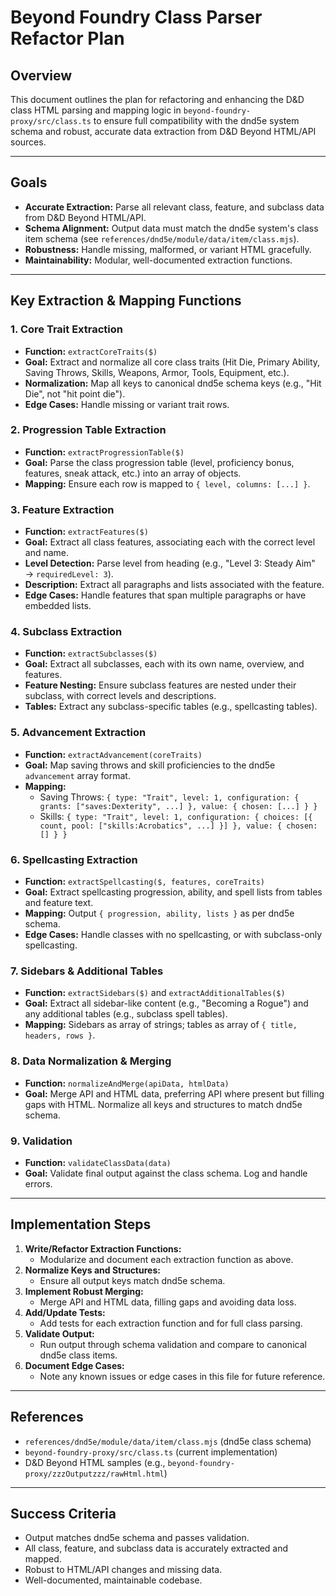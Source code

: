 # Beyond Foundry Class Parser Refactor Plan

## Overview
This document outlines the plan for refactoring and enhancing the D&D class HTML parsing and mapping logic in `beyond-foundry-proxy/src/class.ts` to ensure full compatibility with the dnd5e system schema and robust, accurate data extraction from D&D Beyond HTML/API sources.

---

## Goals
- **Accurate Extraction:** Parse all relevant class, feature, and subclass data from D&D Beyond HTML/API.
- **Schema Alignment:** Output data must match the dnd5e system's class item schema (see `references/dnd5e/module/data/item/class.mjs`).
- **Robustness:** Handle missing, malformed, or variant HTML gracefully.
- **Maintainability:** Modular, well-documented extraction functions.

---

## Key Extraction & Mapping Functions

### 1. Core Trait Extraction
- **Function:** `extractCoreTraits($)`
- **Goal:** Extract and normalize all core class traits (Hit Die, Primary Ability, Saving Throws, Skills, Weapons, Armor, Tools, Equipment, etc.).
- **Normalization:** Map all keys to canonical dnd5e schema keys (e.g., "Hit Die", not "hit point die").
- **Edge Cases:** Handle missing or variant trait rows.

### 2. Progression Table Extraction
- **Function:** `extractProgressionTable($)`
- **Goal:** Parse the class progression table (level, proficiency bonus, features, sneak attack, etc.) into an array of objects.
- **Mapping:** Ensure each row is mapped to `{ level, columns: [...] }`.

### 3. Feature Extraction
- **Function:** `extractFeatures($)`
- **Goal:** Extract all class features, associating each with the correct level and name.
- **Level Detection:** Parse level from heading (e.g., "Level 3: Steady Aim" → `requiredLevel: 3`).
- **Description:** Extract all paragraphs and lists associated with the feature.
- **Edge Cases:** Handle features that span multiple paragraphs or have embedded lists.

### 4. Subclass Extraction
- **Function:** `extractSubclasses($)`
- **Goal:** Extract all subclasses, each with its own name, overview, and features.
- **Feature Nesting:** Ensure subclass features are nested under their subclass, with correct levels and descriptions.
- **Tables:** Extract any subclass-specific tables (e.g., spellcasting tables).

### 5. Advancement Extraction
- **Function:** `extractAdvancement(coreTraits)`
- **Goal:** Map saving throws and skill proficiencies to the dnd5e `advancement` array format.
- **Mapping:**
  - Saving Throws: `{ type: "Trait", level: 1, configuration: { grants: ["saves:Dexterity", ...] }, value: { chosen: [...] } }`
  - Skills: `{ type: "Trait", level: 1, configuration: { choices: [{ count, pool: ["skills:Acrobatics", ...] }] }, value: { chosen: [] } }`

### 6. Spellcasting Extraction
- **Function:** `extractSpellcasting($, features, coreTraits)`
- **Goal:** Extract spellcasting progression, ability, and spell lists from tables and feature text.
- **Mapping:** Output `{ progression, ability, lists }` as per dnd5e schema.
- **Edge Cases:** Handle classes with no spellcasting, or with subclass-only spellcasting.

### 7. Sidebars & Additional Tables
- **Function:** `extractSidebars($)` and `extractAdditionalTables($)`
- **Goal:** Extract all sidebar-like content (e.g., "Becoming a Rogue") and any additional tables (e.g., subclass spell tables).
- **Mapping:** Sidebars as array of strings; tables as array of `{ title, headers, rows }`.

### 8. Data Normalization & Merging
- **Function:** `normalizeAndMerge(apiData, htmlData)`
- **Goal:** Merge API and HTML data, preferring API where present but filling gaps with HTML. Normalize all keys and structures to match dnd5e schema.

### 9. Validation
- **Function:** `validateClassData(data)`
- **Goal:** Validate final output against the class schema. Log and handle errors.

---

## Implementation Steps
1. **Write/Refactor Extraction Functions:**
   - Modularize and document each extraction function as above.
2. **Normalize Keys and Structures:**
   - Ensure all output keys match dnd5e schema.
3. **Implement Robust Merging:**
   - Merge API and HTML data, filling gaps and avoiding data loss.
4. **Add/Update Tests:**
   - Add tests for each extraction function and for full class parsing.
5. **Validate Output:**
   - Run output through schema validation and compare to canonical dnd5e class items.
6. **Document Edge Cases:**
   - Note any known issues or edge cases in this file for future reference.

---

## References
- `references/dnd5e/module/data/item/class.mjs` (dnd5e class schema)
- `beyond-foundry-proxy/src/class.ts` (current implementation)
- D&D Beyond HTML samples (e.g., `beyond-foundry-proxy/zzzOutputzzz/rawHtml.html`)

---

## Success Criteria
- Output matches dnd5e schema and passes validation.
- All class, feature, and subclass data is accurately extracted and mapped.
- Robust to HTML/API changes and missing data.
- Well-documented, maintainable codebase. 
